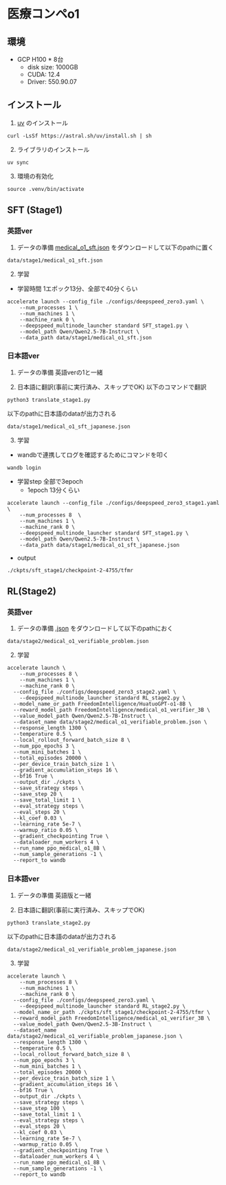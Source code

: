# 医療コンペo1

## 環境
- GCP H100 * 8台
  - disk size: 1000GB
  - CUDA: 12.4
  - Driver: 550.90.07

## インストール
1. [uv](https://docs.astral.sh/uv/) のインストール
```
curl -LsSf https://astral.sh/uv/install.sh | sh
```

2. ライブラリのインストール
```
uv sync
```

3. 環境の有効化
```
source .venv/bin/activate
```


## SFT (Stage1)
### 英語ver
1. データの準備
[medical_o1_sft.json](https://huggingface.co/datasets/FreedomIntelligence/medical-o1-reasoning-SFT/blob/main/medical_o1_sft.json) をダウンロードして以下のpathに置く
```
data/stage1/medical_o1_sft.json
```

2. 学習
- 学習時間 1エポック13分、全部で40分くらい
```
accelerate launch --config_file ./configs/deepspeed_zero3.yaml \
    --num_processes 1 \
    --num_machines 1 \
    --machine_rank 0 \
    --deepspeed_multinode_launcher standard SFT_stage1.py \
    --model_path Qwen/Qwen2.5-7B-Instruct \
    --data_path data/stage1/medical_o1_sft.json
```

### 日本語ver

1. データの準備
英語verの1と一緒

2. 日本語に翻訳(事前に実行済み、スキップでOK)
以下のコマンドで翻訳
```
python3 translate_stage1.py
```
以下のpathに日本語のdataが出力される
```
data/stage1/medical_o1_sft_japanese.json
```

3. 学習
- wandbで連携してログを確認するためにコマンドを叩く
```
wandb login
```
- 学習step 全部で3epoch
    - 1epoch 13分くらい
```
accelerate launch --config_file ./configs/deepspeed_zero3_stage1.yaml \
    --num_processes 8  \
    --num_machines 1 \
    --machine_rank 0 \
    --deepspeed_multinode_launcher standard SFT_stage1.py \
    --model_path Qwen/Qwen2.5-7B-Instruct \
    --data_path data/stage1/medical_o1_sft_japanese.json
```

- output
```
./ckpts/sft_stage1/checkpoint-2-4755/tfmr
```

## RL(Stage2)
### 英語ver
1. データの準備
[.json](https://huggingface.co/datasets/FreedomIntelligence/medical-o1-verifiable-problem/blob/main/medical_o1_verifiable_problem.json) をダウンロードして以下のpathにおく
```
data/stage2/medical_o1_verifiable_problem.json
```

2. 学習
```
accelerate launch \
	--num_processes 8 \
	--num_machines 1 \
	--machine_rank 0 \
  --config_file ./configs/deepspeed_zero3_stage2.yaml \
	--deepspeed_multinode_launcher standard RL_stage2.py \
  --model_name_or_path FreedomIntelligence/HuatuoGPT-o1-8B \
  --reward_model_path FreedomIntelligence/medical_o1_verifier_3B \
  --value_model_path Qwen/Qwen2.5-7B-Instruct \
  --dataset_name data/stage2/medical_o1_verifiable_problem.json \
  --response_length 1300 \
  --temperature 0.5 \
  --local_rollout_forward_batch_size 8 \
  --num_ppo_epochs 3 \
  --num_mini_batches 1 \
  --total_episodes 20000 \
  --per_device_train_batch_size 1 \
  --gradient_accumulation_steps 16 \
  --bf16 True \
  --output_dir ./ckpts \
  --save_strategy steps \
  --save_step 20 \
  --save_total_limit 1 \
  --eval_strategy steps \
  --eval_steps 20 \
  --kl_coef 0.03 \
  --learning_rate 5e-7 \
  --warmup_ratio 0.05 \
  --gradient_checkpointing True \
  --dataloader_num_workers 4 \
  --run_name ppo_medical_o1_8B \
  --num_sample_generations -1 \
  --report_to wandb
```


### 日本語ver
1. データの準備
英語版と一緒

2. 日本語に翻訳(事前に実行済み、スキップでOK)
```
python3 translate_stage2.py
```
以下のpathに日本語のdataが出力される
```
data/stage2/medical_o1_verifiable_problem_japanese.json
```

3. 学習
```
accelerate launch \
	--num_processes 8 \
	--num_machines 1 \
	--machine_rank 0 \
  --config_file ./configs/deepspeed_zero3.yaml \
	--deepspeed_multinode_launcher standard RL_stage2.py \
  --model_name_or_path ./ckpts/sft_stage1/checkpoint-2-4755/tfmr \
  --reward_model_path FreedomIntelligence/medical_o1_verifier_3B \
  --value_model_path Qwen/Qwen2.5-3B-Instruct \
  --dataset_name data/stage2/medical_o1_verifiable_problem_japanese.json \
  --response_length 1300 \
  --temperature 0.5 \
  --local_rollout_forward_batch_size 8 \
  --num_ppo_epochs 3 \
  --num_mini_batches 1 \
  --total_episodes 20000 \
  --per_device_train_batch_size 1 \
  --gradient_accumulation_steps 16 \
  --bf16 True \
  --output_dir ./ckpts \
  --save_strategy steps \
  --save_step 100 \
  --save_total_limit 1 \
  --eval_strategy steps \
  --eval_steps 20 \
  --kl_coef 0.03 \
  --learning_rate 5e-7 \
  --warmup_ratio 0.05 \
  --gradient_checkpointing True \
  --dataloader_num_workers 4 \
  --run_name ppo_medical_o1_8B \
  --num_sample_generations -1 \
  --report_to wandb
```
